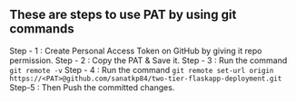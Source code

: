 
## These are steps to use PAT by using git commands

Step - 1 : Create Personal Access Token on GitHub by giving it repo permission.
Step - 2 : Copy the PAT & Save it.
Step - 3 : Run the command 
` git remote -v `
Step - 4 : Run the command
`git remote set-url origin https://<PAT>@github.com/sanatkp84/two-tier-flaskapp-deployment.git`
Step-5 : Then Push the committed changes.

